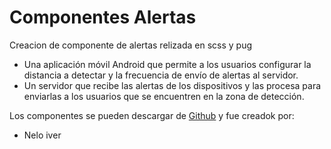 # Componentes Alertas

Creacion de componente de alertas relizada en scss y pug

* Una aplicación móvil Android que permite a los usuarios configurar la distancia a detectar y la 
  frecuencia de envío de alertas al servidor.
* Un servidor que recibe las alertas de los dispositivos y las procesa para enviarlas a los usuarios 
  que se encuentren en la zona de detección.

Los componentes se pueden descargar de [Github](https://github.com/nelo-iver/Componentes-Alertas) y fue creadok por:

* Nelo iver

